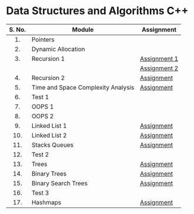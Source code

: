 # Data Structures and Algorithms C++

| S. No. | Module | Assignment |
| :---: | --- | --- |
| 1. | Pointers |  |
| 2. | Dynamic Allocation |  |
| 3. | Recursion 1 | [Assignment 1](https://github.com/shivamaggarwal513/Coding-Ninjas/tree/main/Data%20Structures%20and%20Algorithms%20CPP/03%20Recursion%201/Assignment%201) |
|  |  | [Assignment 2](https://github.com/shivamaggarwal513/Coding-Ninjas/tree/main/Data%20Structures%20and%20Algorithms%20CPP/03%20Recursion%201/Assignment%202) |
| 4. | Recursion 2 | [Assignment](https://github.com/shivamaggarwal513/Coding-Ninjas/tree/main/Data%20Structures%20and%20Algorithms%20CPP/04%20Recursion%202/Assignment) |
| 5. | Time and Space Complexity Analysis | [Assignment](https://github.com/shivamaggarwal513/Coding-Ninjas/tree/main/Data%20Structures%20and%20Algorithms%20CPP/05%20Time%20and%20Space%20Complexity%20Analysis/Assignment) |
| 6. | Test 1 |  |
| 7. | OOPS 1 |  |
| 8. | OOPS 2 |  |
| 9. | Linked List 1 | [Assignment](https://github.com/shivamaggarwal513/Coding-Ninjas/tree/main/Data%20Structures%20and%20Algorithms%20CPP/09%20Linked%20List%201/Assignment) |
| 10. | Linked List 2 | [Assignment](https://github.com/shivamaggarwal513/Coding-Ninjas/tree/main/Data%20Structures%20and%20Algorithms%20CPP/10%20Linked%20List%202/Assignment) |
| 11. | Stacks Queues | [Assignment](https://github.com/shivamaggarwal513/Coding-Ninjas/tree/main/Data%20Structures%20and%20Algorithms%20CPP/11%20Stacks%20Queues/Assignment) |
| 12. | Test 2 |  |
| 13. | Trees | [Assignment](https://github.com/shivamaggarwal513/Coding-Ninjas/tree/main/Data%20Structures%20and%20Algorithms%20CPP/13%20Trees/Assignment) |
| 14. | Binary Trees | [Assignment](https://github.com/shivamaggarwal513/Coding-Ninjas/tree/main/Data%20Structures%20and%20Algorithms%20CPP/14%20Binary%20Trees/Assignment) |
| 15. | Binary Search Trees | [Assignment](https://github.com/shivamaggarwal513/Coding-Ninjas/tree/main/Data%20Structures%20and%20Algorithms%20CPP/15%20Binary%20Search%20Trees/Assignment) |
| 16. | Test 3 |  |
| 17. | Hashmaps | [Assignment](https://github.com/shivamaggarwal513/Coding-Ninjas/tree/main/Data%20Structures%20and%20Algorithms%20CPP/17%20Hashmaps/Assignment) |
